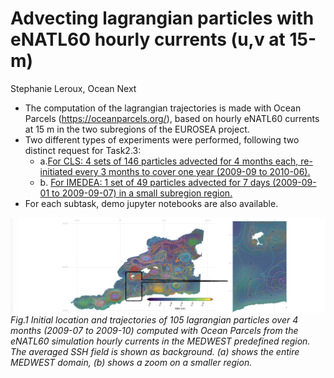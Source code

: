 # Advecting  lagrangian particles with eNATL60 hourly currents (u,v at 15-m)
Stephanie Leroux, Ocean Next


* The computation of the lagrangian trajectories  is made with Ocean Parcels (https://oceanparcels.org/), based on hourly eNATL60 currents at 15 m in the two subregions of the EUROSEA project.
* Two different types of experiments were  performed, following two distinct request for Task2.3: 
  -  a.[For CLS: 4 sets of 146 particles advected for 4 months each, re-initiated every 3 months  to cover one year (2009-09 to 2010-06).](./lagrangian_traj_4cls.md)
  - b. [For IMEDEA: 1 set of 49 particles advected for 7 days (2009-09-01 to 2009-09-07) in a small subregion region.](./lagrangian_traj_4imeda.md)
* For each subtask, demo jupyter notebooks are also available.<br>

![traj2](./figs/fig4.png)<br>
_Fig.1 Initial location and trajectories of  105  lagrangian particles over 4 months (2009-07 to 2009-10) computed with Ocean Parcels from the eNATL60 simulation  hourly currents in the MEDWEST predefined region. The averaged SSH field is shown as background. (a) shows the entire MEDWEST domain, (b) shows a zoom on a smaller region._


